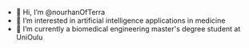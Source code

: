 - 👋 Hi, I’m @nourhanOfTerra
- 👀 I’m interested in artificial intelligence applications in medicine
- 🌱 I’m currently a biomedical engineering master's degree student at UniOulu
<!--- - 💞️ I’m looking to collaborate on ... 📫 How to reach me ... --->

<!---
nourhanOfTerra/nourhanOfTerra is a ✨ special ✨ repository because its `README.md` (this file) appears on your GitHub profile.
You can click the Preview link to take a look at your changes.
--->
